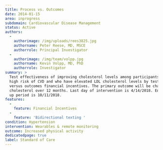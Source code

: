 ```yaml
---
title: Process vs. Outcomes
date: 2014-01-15
area: inprogress
subdomain: Cardiovascular Disease Management
status: Active
authors:
  - 
    authorimage: /img/uploads/rees3825.jpg
    authorname: Peter Reese, MD, MSCE
    authorrole: Principal Investigator
  - 
    authorimage: /img/team/volpp.jpg
    authorname: Kevin Volpp, MD, PhD
    authorrole: Investigator
summary: >
  Test effectiveness of improving cholesterol levels among participants who are at
  high risk of CVD and who have elevated LDL cholesterol levels by testing process
  versus outcomes financial incentives. The primary outcome will be change in LDL
  cholesterol over 12 months. Last day of intervention is 4/14/2018. End of follow
  up period is 10/11/2018.
features:
  - 
    feature: Financial Incentives
  - 
    feature: 'Bidirectional texting '
condition: Hypertension
intervention: Wearables & remote monitoring
outcome: Increased physical activity
dedicatedpage: true
label: Standard of Care
---
```

